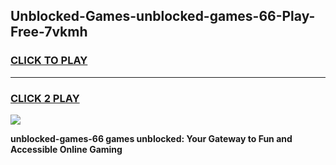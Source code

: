 
## Unblocked-Games-unblocked-games-66-Play-Free-7vkmh
<h3>
<a href="https://premium76.site?title=unblocked-games-66&ref=21A">CLICK TO PLAY</a></h3>
<hr>

<h3>
<a href="https://premium76.site?title=unblocked-games-66&ref=21A">CLICK 2 PLAY</a>
  
</h3>

<a href="https://premium76.site?title=unblocked-games-66&ref=21A"><img src="https://clearcache.store/games.png"></a>


**unblocked-games-66 games unblocked: Your Gateway to Fun and Accessible Online Gaming**
